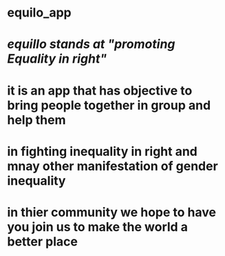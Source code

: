 # equilo_app
# <i>equillo stands at "promoting Equality in right"</i> 
# it is an app that has objective to bring people together in group and help them 
# in fighting inequality in right and mnay other manifestation of gender inequality 
# in thier community we hope to have you join us to make the world a better place 
